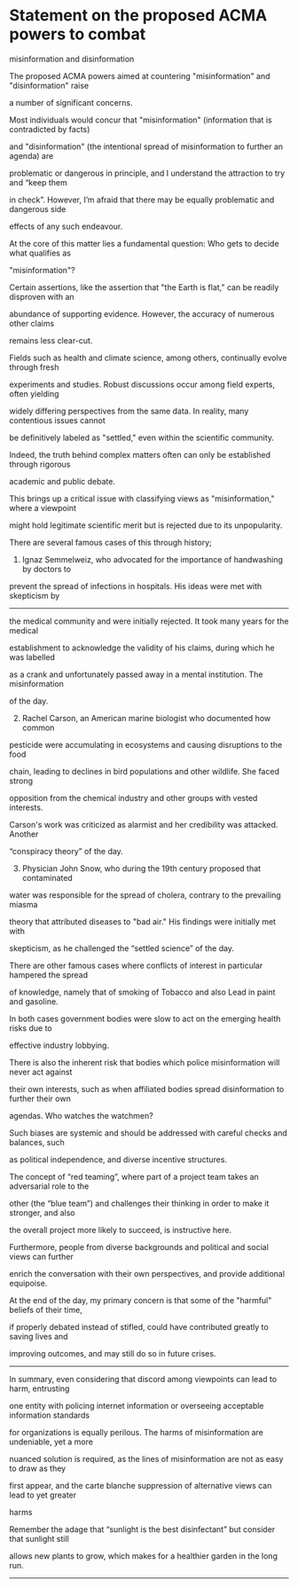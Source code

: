 # Statement on the proposed ACMA powers to combat

 misinformation and disinformation

The proposed ACMA powers aimed at countering "misinformation" and "disinformation" raise

a number of significant concerns.

Most individuals would concur that "misinformation" (information that is contradicted by facts)

and "disinformation" (the intentional spread of misinformation to further an agenda) are

problematic or dangerous in principle, and I understand the attraction to try and “keep them

in check”. However, I’m afraid that there may be equally problematic and dangerous side

effects of any such endeavour.

At the core of this matter lies a fundamental question: Who gets to decide what qualifies as

"misinformation"?

Certain assertions, like the assertion that "the Earth is flat," can be readily disproven with an

abundance of supporting evidence. However, the accuracy of numerous other claims

remains less clear-cut.

Fields such as health and climate science, among others, continually evolve through fresh

experiments and studies. Robust discussions occur among field experts, often yielding

widely differing perspectives from the same data. In reality, many contentious issues cannot

be definitively labeled as "settled," even within the scientific community.

Indeed, the truth behind complex matters often can only be established through rigorous

academic and public debate.

This brings up a critical issue with classifying views as "misinformation," where a viewpoint

might hold legitimate scientific merit but is rejected due to its unpopularity.

There are several famous cases of this through history;

1. Ignaz Semmelweiz, who advocated for the importance of handwashing by doctors to

prevent the spread of infections in hospitals. His ideas were met with skepticism by


-----

the medical community and were initially rejected. It took many years for the medical

establishment to acknowledge the validity of his claims, during which he was labelled

as a crank and unfortunately passed away in a mental institution. The misinformation

of the day.

2. Rachel Carson, an American marine biologist who documented how common

pesticide were accumulating in ecosystems and causing disruptions to the food

chain, leading to declines in bird populations and other wildlife. She faced strong

opposition from the chemical industry and other groups with vested interests.

Carson's work was criticized as alarmist and her credibility was attacked. Another

“conspiracy theory” of the day.

3. Physician John Snow, who during the 19th century proposed that contaminated

water was responsible for the spread of cholera, contrary to the prevailing miasma

theory that attributed diseases to "bad air." His findings were initially met with

skepticism, as he challenged the “settled science” of the day.

There are other famous cases where conflicts of interest in particular hampered the spread

of knowledge, namely that of smoking of Tobacco and also Lead in paint and gasoline.

In both cases government bodies were slow to act on the emerging health risks due to

effective industry lobbying.

There is also the inherent risk that bodies which police misinformation will never act against

their own interests, such as when affiliated bodies spread disinformation to further their own

agendas. Who watches the watchmen?

Such biases are systemic and should be addressed with careful checks and balances, such

as political independence, and diverse incentive structures.

The concept of “red teaming”, where part of a project team takes an adversarial role to the

other (the “blue team”) and challenges their thinking in order to make it stronger, and also

the overall project more likely to succeed, is instructive here.

Furthermore, people from diverse backgrounds and political and social views can further

enrich the conversation with their own perspectives, and provide additional equipoise.

At the end of the day, my primary concern is that some of the "harmful" beliefs of their time,

if properly debated instead of stifled, could have contributed greatly to saving lives and

improving outcomes, and may still do so in future crises.


-----

In summary, even considering that discord among viewpoints can lead to harm, entrusting

one entity with policing internet information or overseeing acceptable information standards

for organizations is equally perilous. The harms of misinformation are undeniable, yet a more

nuanced solution is required, as the lines of misinformation are not as easy to draw as they

first appear, and the carte blanche suppression of alternative views can lead to yet greater

harms

Remember the adage that “sunlight is the best disinfectant” but consider that sunlight still

allows new plants to grow, which makes for a healthier garden in the long run.


-----

